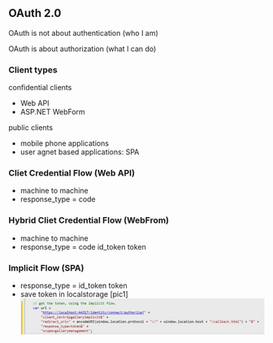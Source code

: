 ## OAuth 2.0
OAuth is not about authentication (who I am)

OAuth is about authorization (what I can do)

### Client types
confidential clients
- Web API
- ASP.NET WebForm

public clients
- mobile phone applications
- user agnet based applications: SPA

### Cliet Credential Flow (Web API)
- machine to machine
- response_type = code

### Hybrid Cliet Credential Flow (WebFrom)
- machine to machine
- response_type = code id_token token

### Implicit Flow (SPA)
- response_type = id_token token
- save token in localstorage [pic1]
![pic1](https://github.com/pinghohoho/sso/raw/master/2018-06-04_16-49-05.png)

